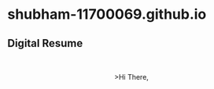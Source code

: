 # shubham-11700069.github.io

<h2>Digital Resume</h2>
<br>
 <p align="center">
 >Hi There, </p>
  </B>
</body>
</html>

